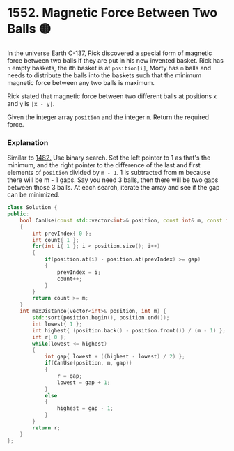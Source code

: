 # 1552. Magnetic Force Between Two Balls 🟡

In the universe Earth C-137, Rick discovered a special form of magnetic force between two balls if they are put in his new invented basket. Rick has `n` empty baskets, the ith basket is at `position[i]`, Morty has `m` balls and needs to distribute the balls into the baskets such that the minimum magnetic force between any two balls is maximum.

Rick stated that magnetic force between two different balls at positions `x` and `y` is `|x - y|`.

Given the integer array `position` and the integer `m`. Return the required force.

### Explanation

Similar to [1482.](../1482) Use binary search. Set the left pointer to 1 as that's the minimum, and the right pointer to the difference of the last and first elements of `position` divided by `m - 1`. 1 is subtracted from m because there will be m - 1 gaps. Say you need 3 balls, then there will be two gaps between those 3 balls. At each search, iterate the array and see if the gap can be minimized.

```cpp
class Solution {
public:
    bool CanUse(const std::vector<int>& position, const int& m, const int& gap)
    {
        int prevIndex{ 0 };
        int count{ 1 };
        for(int i{ 1 }; i < position.size(); i++)
        {
            if(position.at(i) - position.at(prevIndex) >= gap)
            {
                prevIndex = i;
                count++;
            }
        }
        return count >= m;
    }
    int maxDistance(vector<int>& position, int m) {
        std::sort(position.begin(), position.end());
        int lowest{ 1 };
        int highest{ (position.back() - position.front()) / (m - 1) }; // most amount of gaps. m = 3 will have 2 gaps, so 3 - 1
        int r{ 0 };
        while(lowest <= highest)
        {
            int gap{ lowest + ((highest - lowest) / 2) };
            if(CanUse(position, m, gap))
            {
                r = gap;
                lowest = gap + 1;
            }
            else
            {
                highest = gap - 1;
            }
        }
        return r;
    }
};
```